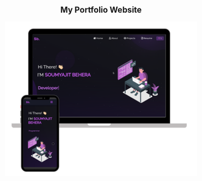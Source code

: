 <h2 align="center">
  My Portfolio Website<br/>
</h2>
<div align="center">
  <img alt="Demo" src="./Images/readme-img1.png" />
</div>

<br/>
